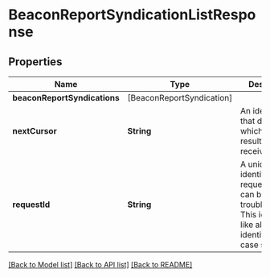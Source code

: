 # BeaconReportSyndicationListResponse

## Properties
Name | Type | Description | Notes
------------ | ------------- | ------------- | -------------
**beaconReportSyndications** | [BeaconReportSyndication] |  | 
**nextCursor** | **String** | An identifier that determines which page of results you receive. | 
**requestId** | **String** | A unique identifier for the request, which can be used for troubleshooting. This identifier, like all Plaid identifiers, is case sensitive. | 

[[Back to Model list]](../README.md#documentation-for-models) [[Back to API list]](../README.md#documentation-for-api-endpoints) [[Back to README]](../README.md)


